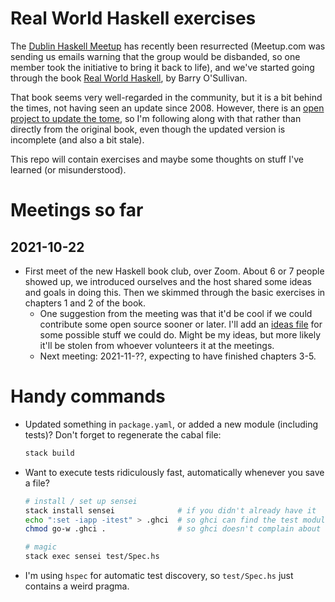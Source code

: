 # Real World Haskell exercises

The [Dublin Haskell Meetup](https://www.meetup.com/haskell-dublin-meetup) has recently been resurrected (Meetup.com was sending us emails warning that the group would be disbanded, so one member took the initiative to bring it back to life), and we've started going through the book [Real World Haskell](http://book.realworldhaskell.org/read), by Barry O'Sullivan.

That book seems very well-regarded in the community, but it is a bit behind the times, not having seen an update since 2008. However, there is an [open project to update the tome](https://github.com/tssm/up-to-date-real-world-haskell), so I'm following along with that rather than directly from the original book, even though the updated version is incomplete (and also a bit stale).

This repo will contain exercises and maybe some thoughts on stuff I've learned (or misunderstood).

# Meetings so far

## 2021-10-22

* First meet of the new Haskell book club, over Zoom. About 6 or 7 people showed up, we introduced ourselves and the host shared some ideas and goals in doing this. Then we skimmed through the basic exercises in chapters 1 and 2 of the book.
    * One suggestion from the meeting was that it'd be cool if we could contribute some open source sooner or later. I'll add an [ideas file](./ideas.md) for some possible stuff we could do. Might be my ideas, but more likely it'll be stolen from whoever volunteers it at the meetings.
    * Next meeting: 2021-11-??, expecting to have finished chapters 3-5.

# Handy commands

* Updated something in `package.yaml`, or added a new module (including tests)? Don't forget to regenerate the cabal file:
  ```bash
  stack build
  ```
* Want to execute tests ridiculously fast, automatically whenever you save a file?
  ```bash
  # install / set up sensei
  stack install sensei              # if you didn't already have it
  echo ":set -iapp -itest" > .ghci  # so ghci can find the test modules
  chmod go-w .ghci .                # so ghci doesn't complain about exploitable permissions

  # magic
  stack exec sensei test/Spec.hs
  ```
* I'm using `hspec` for automatic test discovery, so `test/Spec.hs` just contains a weird pragma.
